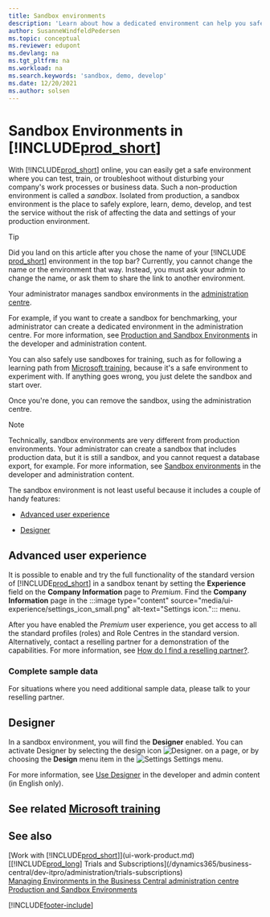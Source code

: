 ```yaml
---
title: Sandbox environments
description: 'Learn about how a dedicated environment can help you safely explore, learn, demo, develop, troubleshoot, and test Business Central.'
author: SusanneWindfeldPedersen
ms.topic: conceptual
ms.reviewer: edupont
ms.devlang: na
ms.tgt_pltfrm: na
ms.workload: na
ms.search.keywords: 'sandbox, demo, develop'
ms.date: 12/20/2021
ms.author: solsen
---
```

# <a name="sandbox-environments-in-"></a><a name="sandbox-environments-in-"></a>Sandbox Environments in [!INCLUDE[prod_short](includes/prod_short.md)]

With [!INCLUDE[prod_short](includes/prod_short.md)] online, you can easily get a safe environment where you can test, train, or troubleshoot without disturbing your company's work processes or business data. Such a non-production environment is called a *sandbox*. Isolated from production, a sandbox environment is the place to safely explore, learn, demo, develop, and test the service without the risk of affecting the data and settings of your production environment.  

> [!TIP]
> Did you land on this article after you chose the name of your [!INCLUDE [prod_short](includes/prod_short.md)] environment in the top bar? Currently, you cannot change the name or the environment that way. Instead, you must ask your admin to change the name, or ask them to share the link to another environment.

Your administrator manages sandbox environments in the [administration centre](/dynamics365/business-central/dev-itpro/administration/tenant-admin-center-environments?toc=/dynamics365/business-central/toc.json).  

For example, if you want to create a sandbox for benchmarking, your administrator can create a dedicated environment in the administration centre. For more information, see [Production and Sandbox Environments](/dynamics365/business-central/dev-itpro/administration/environment-types) in the developer and administration content.  

You can also safely use sandboxes for training, such as for following a learning path from [Microsoft training](/training/dynamics365/business-central?WT.mc_id=dyn365bc_landingpage-docs), because it's a safe environment to experiment with. If anything goes wrong, you just delete the sandbox and start over.  

Once you're done, you can remove the sandbox, using the administration centre.  

> [!NOTE]
> Technically, sandbox environments are very different from production environments. Your administrator can create a sandbox that includes production data, but it is still a sandbox, and you cannot request a database export, for example. For more information, see [Sandbox environments](/dynamics365/business-central/dev-itpro/administration/environment-types#sandbox-environments) in the developer and administration content.

The sandbox environment is not least useful because it includes a couple of handy features:

* [Advanced user experience](#advanced-user-experience)  
<!--* [Complete sample data](#complete-sample-data)  -->
* [Designer](#designer)  

## <a name="advanced-user-experience"></a><a name="advanced-user-experience"></a>Advanced user experience

It is possible to enable and try the full functionality of the standard version of [!INCLUDE[prod_short](includes/prod_short.md)] in a sandbox tenant by setting the **Experience** field on the **Company Information** page to *Premium*. Find the **Company Information** page in the :::image type="content" source="media/ui-experience/settings_icon_small.png" alt-text="Settings icon."::: menu.  

After you have enabled the *Premium* user experience, you get access to all the standard profiles (roles) and Role Centres in the standard version. Alternatively, contact a reselling partner for a demonstration of the capabilities. For more information, see [How do I find a reselling partner?](across-faq.yml#how-do-i-find-a-reselling-partner).  

### <a name="complete-sample-data"></a><a name="complete-sample-data"></a>Complete sample data

For situations where you need additional sample data, please talk to your reselling partner.
<!-- In the sandbox environment, you can also create a new company with the **Advanced Evaluation - Complete Sample Data** option so that you can take training or step through walkthroughs that require additional sample data, such as [Walkthrough: Receiving and Putting Away in Basic Warehouse Configurations](walkthrough-receiving-and-putting-away-in-basic-warehousing.md).   -->

<!--#### To create a company with complete sample data in a sandbox

1. Choose the ![Lightbulb that opens the Tell Me feature.](media/ui-search/search_small.png "Tell me what you want to do") icon, enter **Companies**, and then choose the related link.  
2. Choose the **New** action, and then choose **Create New Company**.  
3. In the **Assisted Setup for Creating a Company** page, choose **Next**.  
4. Specify a name for the new company, and then, in the **Select the data and setup to get started** field, choose **Advanced Evaluation - Complete Sample Data**.  
5. Complete the rest of the assisted setup guide.  

When the assisted setup guide completes, you can start exploring the new company with the complete sample data. For more information, see [Creating New Companies in [!INCLUDE[prod_short](includes/prod_short.md)]](about-new-company.md).  -->

## <a name="designer"></a><a name="designer"></a>Designer

In a sandbox environment, you will find the **Designer** enabled. You can activate Designer by selecting the design icon ![Designer.](./media/across-sandbox/sandbox-inclient-design-icon.png) on a page, or by choosing the **Design** menu item in the ![Settings](media/ui-experience/settings_icon_small.png) Settings menu.  

For more information, see [Use Designer](/dynamics365/business-central/dev-itpro/developer/devenv-inclient-designer) in the developer and admin content (in English only).  

<!-- ![In-client Designer.](./media/across-sandbox/sandbox-inclient-designer.png) -->

## <a name="see-related-microsoft-training"></a><a name="see-related-microsoft-training"></a>See related [Microsoft training](/training/modules/admin-online-dynamics-365-business-central/)

## <a name="see-also"></a><a name="see-also"></a>See also

[Work with [!INCLUDE[prod_short](includes/prod_short.md)]](ui-work-product.md)  
[[!INCLUDE[prod_long](includes/prod_long.md)] Trials and Subscriptions](/dynamics365/business-central/dev-itpro/administration/trials-subscriptions)  
[Managing Environments in the Business Central administration centre](/dynamics365/business-central/dev-itpro/administration/tenant-admin-center-environments)  
[Production and Sandbox Environments](/dynamics365/business-central/dev-itpro/administration/environment-types)  


[!INCLUDE[footer-include](includes/footer-banner.md)]
